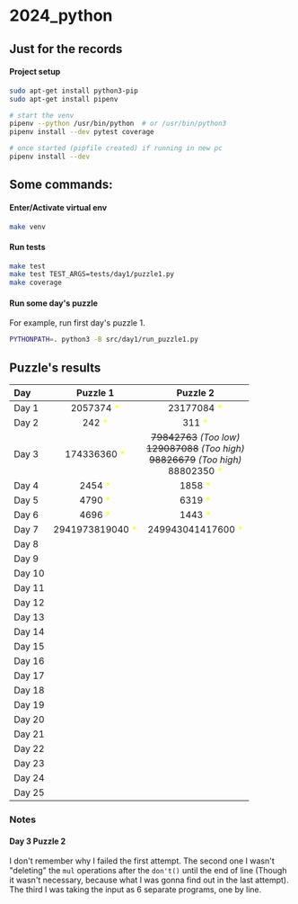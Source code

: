 <style>
  star::after { content: '*'; color: yellow; }
</style>

# 2024_python

## Just for the records

#### Project setup

```bash
sudo apt-get install python3-pip
sudo apt-get install pipenv

# start the venv
pipenv --python /usr/bin/python  # or /usr/bin/python3
pipenv install --dev pytest coverage

# once started (pipfile created) if running in new pc
pipenv install --dev
```

## Some commands:

#### Enter/Activate virtual env

```bash
make venv
```

#### Run tests

```bash
make test
make test TEST_ARGS=tests/day1/puzzle1.py
make coverage
```
#### Run some day's puzzle

For example, run first day's puzzle 1.

```bash
PYTHONPATH=. python3 -B src/day1/run_puzzle1.py
```

## Puzzle's results

| Day   | Puzzle 1 | Puzzle 2 |
| :---  | :---:    | :---:    |
| Day 1 | 2057374 <star /> | 23177084 <star /> |
| Day 2 | 242 <star /> | 311 <star /> |
| Day 3 | 174336360 <star /> | ~~79842763~~ *(Too low)*<br />~~129087088~~ *(Too high)*<br />~~98826679~~ *(Too high)*<br />88802350 <star /> |
| Day 4 | 2454 <star /> | 1858 <star /> |
| Day 5 | 4790 <star /> | 6319 <star /> |
| Day 6 | 4696 <star /> | 1443 <star /> |
| Day 7 | 2941973819040 <star /> | 249943041417600 <star /> |
| Day 8 | | |
| Day 9 | | |
| Day 10 | | |
| Day 11 | | |
| Day 12 | | |
| Day 13 | | |
| Day 14 | | |
| Day 15 | | |
| Day 16 | | |
| Day 17 | | |
| Day 18 | | |
| Day 19 | | |
| Day 20 | | |
| Day 21 | | |
| Day 22 | | |
| Day 23 | | |
| Day 24 | | |
| Day 25 | | |

### Notes

#### Day 3 Puzzle 2
I don't remember why I failed the first attempt. The second one I wasn't "deleting" the `mul` operations after the `don't()` until the end of line (Though it wasn't necessary, because what I was gonna find out in the last attempt). The third I was taking the input as 6 separate programs, one by line.
